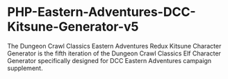 # PHP-Eastern-Adventures-DCC-Kitsune-Generator-v5
The Dungeon Crawl Classics Eastern Adventures Redux Kitsune Character Generator is the fifth iteration of the Dungeon Crawl Classics Elf Character Generator specifically designed for DCC Eastern Adventures campaign supplement.
